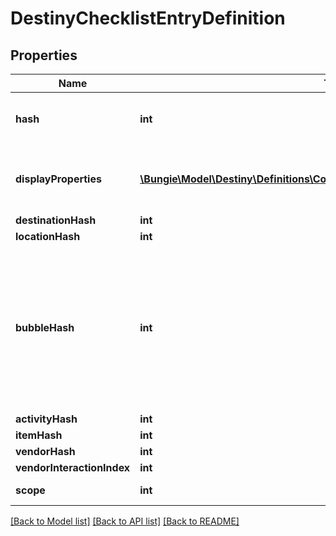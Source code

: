 # DestinyChecklistEntryDefinition

## Properties
Name | Type | Description | Notes
------------ | ------------- | ------------- | -------------
**hash** | **int** | The identifier for this Checklist entry. Guaranteed unique only within this Checklist Definition, and not globally/for all checklists. | [optional] 
**displayProperties** | [**\Bungie\Model\Destiny\Definitions\Common\DestinyDisplayPropertiesDefinition**](DestinyDisplayPropertiesDefinition.md) | Even if no other associations exist, we will give you *something* for display properties. In cases where we have no associated entities, it may be as simple as a numerical identifier. | [optional] 
**destinationHash** | **int** |  | [optional] 
**locationHash** | **int** |  | [optional] 
**bubbleHash** | **int** | Note that a Bubble&#39;s hash doesn&#39;t uniquely identify a \&quot;top level\&quot; entity in Destiny. Only the combination of location and bubble can uniquely identify a place in the world of Destiny: so if bubbleHash is populated, locationHash must too be populated for it to have any meaning.  You can use this property if it is populated to look up the DestinyLocationDefinition&#39;s associated .locationReleases[].activityBubbleName property. | [optional] 
**activityHash** | **int** |  | [optional] 
**itemHash** | **int** |  | [optional] 
**vendorHash** | **int** |  | [optional] 
**vendorInteractionIndex** | **int** |  | [optional] 
**scope** | **int** | The scope at which this specific entry can be computed. | [optional] 

[[Back to Model list]](../README.md#documentation-for-models) [[Back to API list]](../README.md#documentation-for-api-endpoints) [[Back to README]](../README.md)


